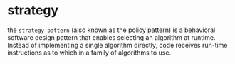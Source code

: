 <h1>strategy</h1>

the `strategy pattern` (also known as the policy pattern) is a behavioral software design pattern that enables selecting 
an algorithm at runtime. Instead of implementing a single algorithm directly, code receives run-time instructions as to
which in a family of algorithms to use.
